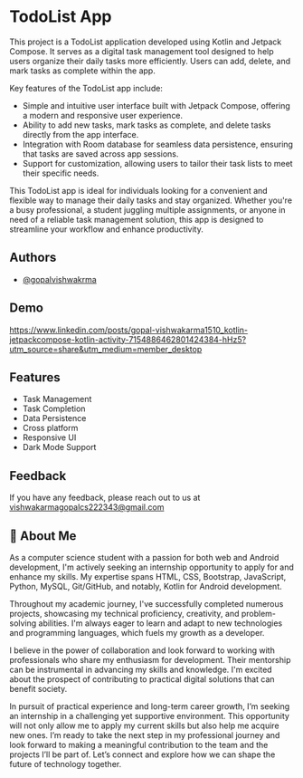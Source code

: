 
# TodoList App

This project is a TodoList application developed using Kotlin and Jetpack Compose. It serves as a digital task management tool designed to help users organize their daily tasks more efficiently. Users can add, delete, and mark tasks as complete within the app.

Key features of the TodoList app include:
- Simple and intuitive user interface built with Jetpack Compose, offering a modern and responsive user experience.
- Ability to add new tasks, mark tasks as complete, and delete tasks directly from the app interface.
- Integration with Room database for seamless data persistence, ensuring that tasks are saved across app sessions.
- Support for customization, allowing users to tailor their task lists to meet their specific needs.

This TodoList app is ideal for individuals looking for a convenient and flexible way to manage their daily tasks and stay organized. Whether you're a busy professional, a student juggling multiple assignments, or anyone in need of a reliable task management solution, this app is designed to streamline your workflow and enhance productivity.

## Authors

- [@gopalvishwakrma](https://github.com/gopalvishwakrma)

## Demo

https://www.linkedin.com/posts/gopal-vishwakarma1510_kotlin-jetpackcompose-kotlin-activity-7154886462801424384-hHz5?utm_source=share&utm_medium=member_desktop

## Features

- Task Management
- Task Completion
- Data Persistence
- Cross platform
- Responsive UI
- Dark Mode Support

## Feedback

If you have any feedback, please reach out to us at vishwakarmagopalcs222343@gmail.com

## 🚀 About Me
As a computer science student with a passion for both web and Android development, I'm actively seeking an internship opportunity to apply for and enhance my skills. My expertise spans HTML, CSS, Bootstrap, JavaScript, Python, MySQL, Git/GitHub, and notably, Kotlin for Android development.

Throughout my academic journey, I've successfully completed numerous projects, showcasing my technical proficiency, creativity, and problem-solving abilities. I'm always eager to learn and adapt to new technologies and programming languages, which fuels my growth as a developer.

I believe in the power of collaboration and look forward to working with professionals who share my enthusiasm for development. Their mentorship can be instrumental in advancing my skills and knowledge. I'm excited about the prospect of contributing to practical digital solutions that can benefit society.

In pursuit of practical experience and long-term career growth, I’m seeking an internship in a challenging yet supportive environment. This opportunity will not only allow me to apply my current skills but also help me acquire new ones. I’m ready to take the next step in my professional journey and look forward to making a meaningful contribution to the team and the projects I’ll be part of. Let’s connect and explore how we can shape the future of technology together.

